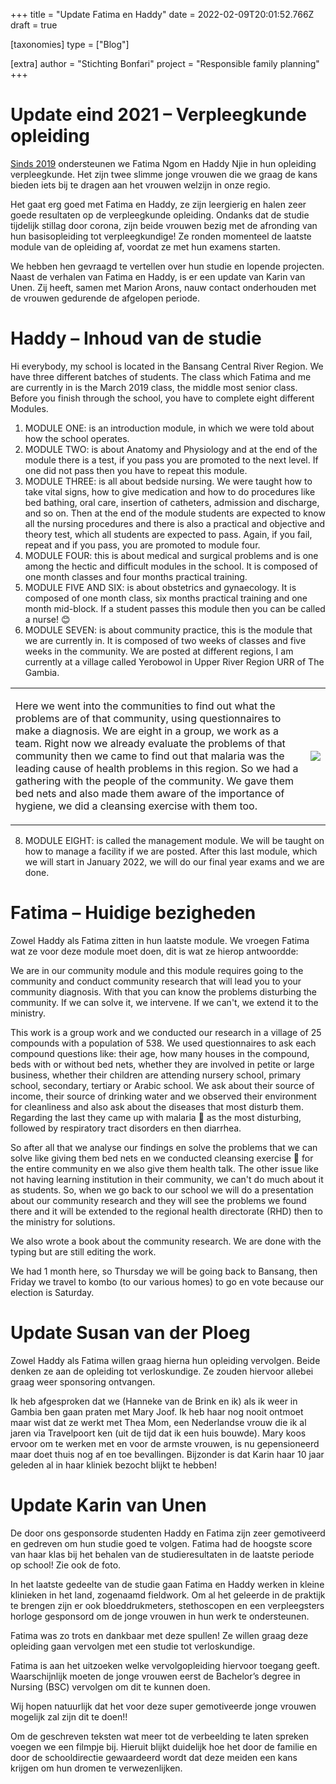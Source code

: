 +++
title = "Update Fatima en Haddy"
date = 2022-02-09T20:01:52.766Z
draft = true

[taxonomies]
type = ["Blog"]

[extra]
author = "Stichting Bonfari"
project = "Responsible family planning"
+++
# Update eind 2021 – Verpleegkunde opleiding

[Sinds 2019](https://bonfari.net/projecten/responsible-family-planning/) ondersteunen we Fatima Ngom en Haddy Njie in hun opleiding verpleegkunde. Het zijn twee slimme jonge vrouwen die we graag de kans bieden iets bij te dragen aan het vrouwen welzijn in onze regio.

Het gaat erg goed met Fatima en Haddy, ze zijn leergierig en halen zeer goede resultaten op de verpleegkunde opleiding. Ondanks dat de studie tijdelijk stillag door corona, zijn beide vrouwen bezig met de afronding van hun basisopleiding tot verpleegkundige! Ze ronden momenteel de laatste module van de opleiding af, voordat ze met hun examens starten. 

We hebben hen gevraagd te vertellen over hun studie en lopende projecten. Naast de verhalen van Fatima en Haddy, is er een update van Karin van Unen. Zij heeft, samen met Marion Arons, nauw contact onderhouden met de vrouwen gedurende de afgelopen periode.<!-- more -->

# Haddy – Inhoud van de studie

Hi everybody, my school is located in the Bansang Central River Region. We have three different batches of students. The class which Fatima and me are currently in is the March 2019 class, the middle most senior class.
Before you finish through the school, you have to complete eight different Modules.

1. MODULE ONE: is an introduction module, in which we were told about how the school operates.
2. MODULE TWO: is about Anatomy and Physiology and at the end of the module there is a test, if you pass you are promoted to the next level. If one did not pass then you have to repeat this module. 
3. MODULE THREE: is all about bedside nursing. We were taught how to take vital signs, how to give medication and how to do procedures like bed bathing, oral care, insertion of catheters, admission and discharge, and so on. Then at the end of the module students are expected to know all the nursing procedures and there is also a practical and objective and theory test, which all students are expected to pass. Again, if you fail, repeat and if you pass, you are promoted to module four. 
4. MODULE FOUR: this is about medical and surgical problems and is one among the hectic and difficult modules in the school. It is composed of one month classes and four months practical training.
5. MODULE FIVE AND SIX: is about obstetrics and gynaecology. It is composed of one month class, six months practical training and one month mid-block. If a student passes this module then you can be called a nurse! 😊
6. MODULE SEVEN: is about community practice, this is the module that we are currently in. It is composed of two weeks of classes and five weeks in the community. We are posted at different regions, I am currently at a village called Yerobowol in Upper River Region URR of The Gambia.

<table>

<td>

Here we went into the communities to find out what the problems are of that community, using questionnaires to make a diagnosis. We are eight in a group, we work as a team. Right now we already evaluate the problems of that community then we came to find out that malaria was the leading cause of health problems in this region. So we had a gathering with the people of the community. We gave them bed nets and also made them aware of the importance of hygiene, we did a cleansing exercise with them too.

</td>

<td>



![](https://res.cloudinary.com/bonfari/image/upload/c_thumb,w_200,g_face/c_fill,f_auto,q_auto,w_768/v1644437720/blog/Haddy.jpg)

</td>

</table>

8. MODULE EIGHT: is called the management module. We will be taught on how to manage a facility if we are posted.
   After this last module, which we will start in January 2022, we will do our final year exams and we are done. 

# Fatima – Huidige bezigheden

Zowel Haddy als Fatima zitten in hun laatste module. We vroegen Fatima wat ze voor deze module moet doen, dit is wat ze hierop antwoordde:

We are in our community module and this module requires going to the community and conduct community research that will lead you to your community diagnosis. With that you can know the problems disturbing the community. If we can solve it, we intervene. If we can't, we extend it to the ministry. 

This work is a group work and we conducted our research in a village of 25 compounds with a population of 538. We used questionnaires to ask each compound questions like: their age, how many houses in the compound, beds with or without bed nets, whether they are involved in petite or large business, whether their children are attending nursery school, primary school, secondary, tertiary or Arabic school. We ask about their source of income, their source of drinking water and we observed their environment for cleanliness and also ask about the diseases that most disturb them. Regarding the last they came up with malaria 🦟 as the most disturbing, followed by respiratory tract disorders en then diarrhea. 

So after all that we analyse our findings en solve the problems that we can solve like giving them bed nets en we conducted cleansing exercise 🧹 for the entire community en we also give them health talk. The other issue like not having learning institution in their community, we can't do much about it as students. So, when we go back to our school we will do a presentation about our community research and they will see the problems we found there and it will be extended to the regional health directorate (RHD) then to the ministry for solutions.

We also wrote a book about the community research. We are done with the typing but are still editing the work.

We had 1 month here, so Thursday we will be going back to Bansang, then Friday we travel to kombo (to our various homes) to go en vote because our election is Saturday.

# Update Susan van der Ploeg

Zowel Haddy als Fatima willen graag hierna hun opleiding vervolgen. Beide denken ze aan de opleiding tot verloskundige. Ze zouden hiervoor allebei graag weer sponsoring ontvangen.

Ik heb afgesproken dat we (Hanneke van de Brink en ik) als ik weer in Gambia ben gaan praten met Mary Joof. Ik heb haar nog nooit ontmoet maar wist dat ze werkt met Thea Mom, een Nederlandse vrouw die ik al jaren via Travelpoort ken (uit de tijd dat ik een huis bouwde). Mary koos ervoor om te werken met en voor de armste vrouwen, is nu gepensioneerd maar doet thuis nog af en toe bevallingen. Bijzonder is dat Karin haar 10 jaar geleden al in haar kliniek bezocht blijkt te hebben!

# Update Karin van Unen

De door ons gesponsorde studenten Haddy en Fatima zijn zeer gemotiveerd en gedreven om hun studie goed te volgen.  Fatima had de hoogste score van haar klas bij het behalen van de studieresultaten in de laatste periode op school! Zie ook de foto.

In het laatste gedeelte van de studie gaan Fatima en Haddy werken in kleine klinieken in het land, zogenaamd fieldwork. Om al het geleerde in de praktijk te brengen zijn er ook bloeddrukmeters, stethoscopen en een verpleegsters horloge gesponsord om de jonge vrouwen in hun werk te ondersteunen. 

Fatima was zo trots en dankbaar met deze spullen! Ze willen graag deze opleiding gaan vervolgen met een studie tot verloskundige. 

Fatima is aan het uitzoeken welke vervolgopleiding hiervoor toegang geeft. Waarschijnlijk moeten de jonge vrouwen eerst de Bachelor’s degree in Nursing (BSC) vervolgen om dit te kunnen doen. 

Wij hopen natuurlijk dat het voor deze super gemotiveerde jonge vrouwen mogelijk zal zijn dit te doen!! 

Om de geschreven teksten wat meer tot de verbeelding te laten spreken voegen we een filmpje bij. Hieruit blijkt duidelijk hoe het door de familie en door de schooldirectie gewaardeerd wordt dat deze meiden een kans krijgen om hun dromen te verwezenlijken.